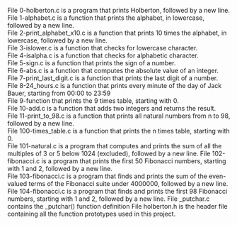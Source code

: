 File 0-holberton.c is a program that prints Holberton, followed by a new line.  
File 1-alphabet.c is a function that prints the alphabet, in lowercase, followed by a new line.  
File 2-print_alphabet_x10.c is a function that prints 10 times the alphabet, in lowercase, followed by a new line.  
File 3-islower.c is a function that checks for lowercase character.  
File 4-isalpha.c is a function that checks for alphabetic character.  
File 5-sign.c is a function that prints the sign of a number.  
File 6-abs.c is a function that computes the absolute value of an integer.  
File 7-print_last_digit.c is a function that prints the last digit of a number.  
File 8-24_hours.c is a function that prints every minute of the day of Jack Bauer, starting from 00:00 to 23:59  
File 9-function that prints the 9 times table, starting with 0.  
File 10-add.c is a function that adds two integers and returns the result.  
File 11-print_to_98.c is a function that prints all natural numbers from n to 98, followed by a new line.  
File 100-times_table.c is a function that prints the n times table, starting with 0.  
File 101-natural.c is a program that computes and prints the sum of all the multiples of 3 or 5 below 1024 (excluded), followed by a new line.
File 102-fibonacci.c is a program that prints the first 50 Fibonacci numbers, starting with 1 and 2, followed by a new line.  
File 103-fibonacci.c is a program that finds and prints the sum of the even-valued terms of the Fibonacci suite under 4000000, followed by a new line.
File 104-fibonacci.c is a program that finds and prints the first 98 Fibonacci numbers, starting with 1 and 2, followed by a new line.
File _putchar.c contains the _putchar() function definition
File holberton.h is the header file containing all the function prototypes used in this project.  
